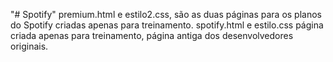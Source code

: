 "# Spotify"  premium.html e estilo2.css, são as duas páginas para os planos do Spotify criadas apenas para treinamento.
spotify.html e estilo.css página criada apenas para treinamento, página antiga dos desenvolvedores originais.
